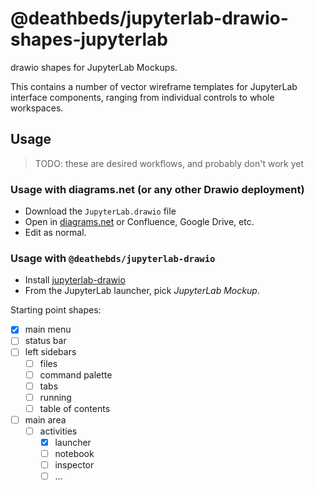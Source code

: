 # @deathbeds/jupyterlab-drawio-shapes-jupyterlab

drawio shapes for JupyterLab Mockups.

This contains a number of vector wireframe templates for JupyterLab interface components,
ranging from individual controls to whole workspaces.

## Usage

> TODO: these are desired workflows, and probably don't work yet

### Usage with diagrams.net (or any other Drawio deployment)

- Download the `JupyterLab.drawio` file
- Open in [diagrams.net](https://diagrams.net) or Confluence, Google Drive, etc.
- Edit as normal.

### Usage with `@deathebds/jupyterlab-drawio`

- Install [jupyterlab-drawio](https://github.com/deathbeds/jupyterlab-drawio)
- From the JupyterLab launcher, pick _JupyterLab Mockup_.

Starting point shapes:

- [x] main menu
- [ ] status bar
- [ ] left sidebars
  - [ ] files
  - [ ] command palette
  - [ ] tabs
  - [ ] running
  - [ ] table of contents
- [ ] main area
  - [ ] activities
    - [x] launcher
    - [ ] notebook
    - [ ] inspector
    - [ ] ...
